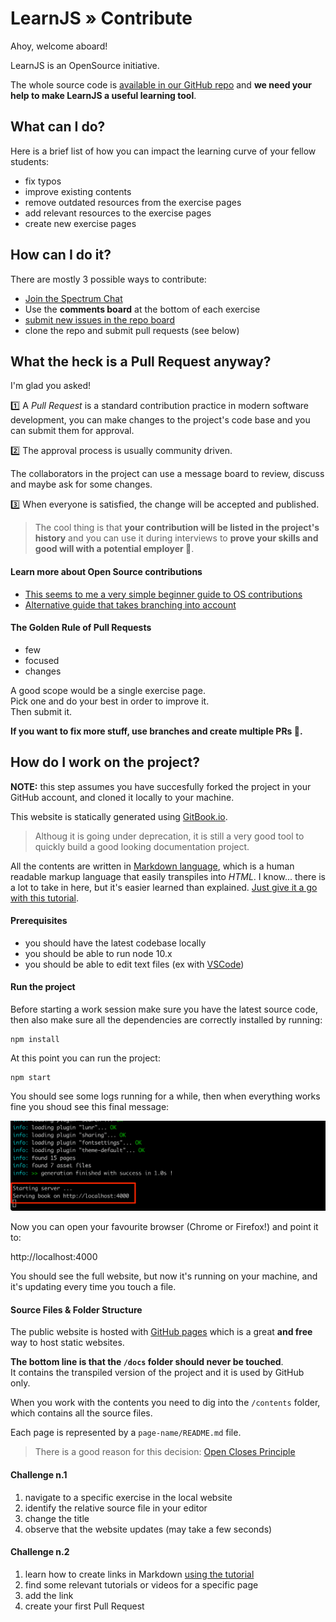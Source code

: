 # LearnJS  » Contribute

Ahoy, welcome aboard!

LearnJS is an OpenSource initiative.

The whole source code is 
[available in our GitHub repo][1] and **we need your help to make LearnJS
a useful learning tool**.

## What can I do?

Here is a brief list of how you can impact the learning curve of
your fellow students:

- fix typos
- improve existing contents
- remove outdated resources from the exercise pages
- add relevant resources to the exercise pages
- create new exercise pages

## How can I do it?

There are mostly 3 possible ways to contribute:

- [Join the Spectrum Chat](https://spectrum.chat/learnjs)
- Use the **comments board** at the bottom of each exercise
- [submit new issues in the repo board][2]
- clone the repo and submit pull requests (see below)

## What the heck is a Pull Request anyway?

I'm glad you asked! 

1️⃣ A _Pull Request_ is a standard contribution practice in modern 
software development, you can make changes to the project's code base 
and you can submit them for approval.

2️⃣ The approval process is usually community driven.

The collaborators in the project can use a message board to review, 
discuss and maybe ask for some changes.

3️⃣ When everyone is satisfied, the change will be accepted and published.

> The cool thing is that **your contribution will be listed in the 
> project's history** and you can use it during interviews to 
> **prove your skills and good will with a potential employer 🤠**.

#### Learn more about Open Source contributions

- [This seems to me a very simple beginner guide to OS contributions][3]
- [Alternative guide that takes branching into account][4]

#### The Golden Rule of Pull Requests

- few
- focused
- changes

A good scope would be a single exercise page.  
Pick one and do your best in order to improve it.  
Then submit it.

**If you want to fix more stuff, use branches and create multiple PRs 🤠.**

## How do I work on the project?

**NOTE:** this step assumes you have succesfully forked the project in your
GitHub account, and cloned it locally to your machine.

This website is statically generated using [GitBook.io][5].

> Althoug it is going under deprecation, it is still a very good tool to quickly 
> build a good looking documentation project.

All the contents are written in [Markdown language][6], which is a human readable
markup language that easily transpiles into _HTML_. I know... there is a lot to 
take in here, but it's easier learned than explained. [Just give it a go with this
tutorial][6].

#### Prerequisites

- you should have the latest codebase locally
- you should be able to run node 10.x
- you should be able to edit text files (ex with [VSCode][7])

#### Run the project

Before starting a work session make sure you have the latest source code, then also
make sure all the dependencies are correctly installed by running:

```
npm install
```

At this point you can run the project:

```
npm start
```

You should see some logs running for a while, then when everything works fine
you shoud see this final message:

![npm-start](./npm-start.png)

Now you can open your favourite browser (Chrome or Firefox!) and point it to:

http://localhost:4000

You should see the full website, but now it's running on your machine, and it's
updating every time you touch a file.

#### Source Files & Folder Structure

The public website is hosted with [GitHub pages][8] which is a great **and free** way
to host static websites.

**The bottom line is that the `/docs` folder should never be touched**.  
It contains the transpiled version of the project and it is used by GitHub only.

When you work with the contents you need to dig into the `/contents` folder, which
contains all the source files.

Each page is represented by a `page-name/README.md` file.

> There is a good reason for this decision: [Open Closes Principle][9]

#### Challenge n.1

1. navigate to a specific exercise in the local website
2. identify the relative source file in your editor
3. change the title
4. observe that the website updates (may take a few seconds)

#### Challenge n.2

1. learn how to create links in Markdown [using the tutorial][6]
2. find some relevant tutorials or videos for a specific page
3. add the link
4. create your first Pull Request


[1]: https://github.com/marcopeg/learnjs
[2]: https://github.com/marcopeg/learnjs/issues
[3]: https://github.com/firstcontributions/first-contributions/blob/master/README.md
[4]: https://akrabat.com/the-beginners-guide-to-contributing-to-a-github-project/
[5]: https://github.com/GitbookIO/gitbook
[6]: https://www.markdownguide.org/getting-started
[7]: https://code.visualstudio.com/
[8]: https://pages.github.com/
[9]: https://en.wikipedia.org/wiki/Open%E2%80%93closed_principle